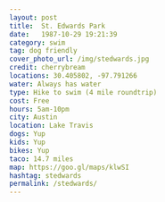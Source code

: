 ```yaml
---
layout: post
title:  St. Edwards Park
date:   1987-10-29 19:21:39
category: swim
tag: dog friendly
cover_photo_url: /img/stedwards.jpg
credit: cherrybream
locations: 30.405802, -97.791266 
water: Always has water 
type: Hike to swim (4 mile roundtrip)
cost: Free
hours: 5am-10pm
city: Austin
location: Lake Travis
dogs: Yup
kids: Yup
bikes: Yup
taco: 14.7 miles
map: https://goo.gl/maps/klwSI 
hashtag: stedwards
permalink: /stedwards/
---
```



